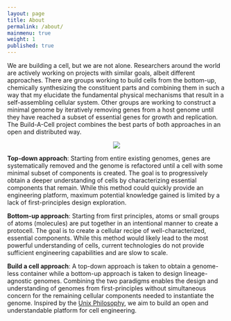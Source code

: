 ```yaml
---
layout: page
title: About
permalink: /about/
mainmenu: true
weight: 1
published: true
---
```



We are building a cell, but we are not alone. Researchers around the world are actively working on projects with similar goals, albeit different approaches. There are groups working to build cells from the bottom-up, chemically synthesizing the constituent parts and combining them in such a way that my elucidate the fundamental physical mechanisms that result in a self-assembling cellular system. Other groups are working to construct a minimal genome by iteratively removing genes from a host genome until they have reached a subset of essential genes for growth and replication. The Build-A-Cell project combines the best parts of both approaches in an open and distributed way.  
 
<p style="text-align:center;"><img src="/engineering/images/Figure1-Approaches.png")</p>

**Top-down approach**: Starting from entire existing genomes, genes are systematically removed and the genome is refactored until a cell with 
some minimal subset of components is created. The goal is to progressively obtain a deeper understanding of cells by characterizing essential 
components that remain. While this method could quickly provide an engineering platform, maximum potential knowledge gained is limited by a 
lack of first-principles design exploration.

**Bottom-up approach**: Starting from first principles, atoms or small groups of atoms (molecules) are put together in an intentional manner 
to create a protocell. The goal is to create a cellular recipe of well-characterized, essential components. While this method would likely 
lead to the most powerful understanding of cells, current technologies do not provide sufficient engineering capabilities and are slow to 
scale.

**Build a cell approach**: A top-down approach is taken to obtain a genome-less container while a bottom-up approach is taken to design 
lineage-agnostic genomes. Combining the two paradigms enables the design and understanding of genomes from first-principles without 
simultaneous concern for the remaining cellular components needed to instantiate the genome. Inspired by the [Unix Philosophy](/engineering/about/unix-philosophy/), we aim to build an open and understandable platform for cell engineering.
